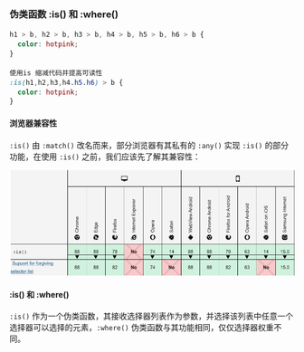 ### 伪类函数 :is() 和 :where()



```css
h1 > b, h2 > b, h3 > b, h4 > b, h5 > b, h6 > b {
  color: hotpink;
}

使用is 缩减代码并提高可读性
:is(h1,h2,h3,h4.h5.h6) > b {
  color: hotpink;
}
```

#### 浏览器兼容性

`:is()` 由 `:match()` 改名而来，部分浏览器有其私有的 `:any()` 实现 `:is()` 的部分功能，在使用 `:is()` 之前，我们应该先了解其兼容性：

![](https://raw.githubusercontent.com/diandianyezi/typora-images/master/img/202207252228643.png)

#### :is() 和 :where()

`:is()` 作为一个伪类函数，其接收选择器列表作为参数，并选择该列表中任意一个选择器可以选择的元素，`:where()` 伪类函数与其功能相同，仅仅选择器权重不同。

